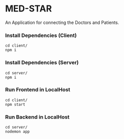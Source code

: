 # MED-STAR
An Application for connecting the Doctors and Patients.

### Install Dependencies (Client)

```
cd client/
npm i
```

### Install Dependencies (Server)

```
cd server/
npm i
```

### Run Frontend in LocalHost

```
cd client/
npm start
```

### Run Backend in LocalHost

```
cd server/
nodemon app
```
